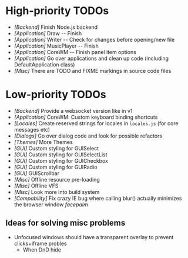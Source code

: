 
# High-priority TODOs
* _[Backend]_ Finish Node.js backend
* _[Application]_ Draw -- Finish
* _[Application]_ Writer -- Check for changes before opening/new file
* _[Application]_ MusicPlayer -- Finish
* _[Application]_ CoreWM -- Finish panel item options
* _[Application]_ Go over applications and clean up code (including DefaultApplication class)
* _[Misc]_ There are TODO and FIXME markings in source code files

# Low-priority TODOs
* _[Backend]_ Provide a websocket version like in v1
* _[Application]_ CoreWM: Custom keyboard binding shortcuts
* _[Locales]_ Create reserved strings for locales in `locales.js` (for core messages etc)
* _[Dialogs]_ Go over dialog code and look for possible refactors
* _[Themes]_ More Themes
* _[GUI]_ Custom styling for GUISelect
* _[GUI]_ Custom styling for GUISelectList
* _[GUI]_ Custom styling for GUICheckbox
* _[GUI]_ Custom styling for GUIRadio
* _[GUI]_ GUIScrollbar
* _[Misc]_ Offline resource pre-loading
* _[Misc]_ Offline VFS
* _[Misc]_ Look more into build system
* _[Compability]_ Fix crazy IE bug where calling blur() actually minimizes the browser window *facepalm*

## Ideas for solving misc problems
* Unfocused windows should have a transparent overlay to prevent clicks+iframe probles
  * When DnD hide
